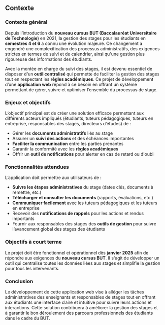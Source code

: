 ## Contexte

### Contexte général

Depuis l’introduction du **nouveau cursus BUT (Baccalauréat Universitaire de Technologie)** en 2021, la gestion des stages pour les étudiants en **semestres 4 et 6** a connu une évolution majeure. Ce changement a engendré une complexification des processus administratifs, des exigences strictes en termes de suivi et de calendrier, ainsi qu'une gestion plus rigoureuse des informations des étudiants.

Avec la montée en charge du suivi des stages, il est devenu essentiel de disposer d'un **outil centralisé** qui permette de faciliter la gestion des stages tout en respectant les **règles académiques**. Ce projet de développement d’une **application web** répond à ce besoin en offrant un système permettant de gérer, suivre et optimiser l’ensemble du processus de stage.

### Enjeux et objectifs

L’objectif principal est de créer une solution efficace permettant aux différents acteurs impliqués (étudiants, tuteurs pédagogiques, tuteurs en entreprise, responsables des stages, directeurs d’études) de :

- Gérer les **documents administratifs** liés au stage
- Assurer un **suivi des actions** et des échéances importantes
- **Faciliter la communication** entre les parties prenantes
- Garantir la conformité avec les **règles académiques**
- Offrir un **outil de notifications** pour alerter en cas de retard ou d'oubli

### Fonctionnalités attendues

L’application doit permettre aux utilisateurs de :

- **Suivre les étapes administratives** du stage (dates clés, documents à remettre, etc.)
- **Télécharger et consulter les documents** (rapports, évaluations, etc.)
- **Communiquer facilement** avec les tuteurs pédagogiques et les tuteurs en entreprise
- Recevoir des **notifications de rappels** pour les actions et rendus importants
- Fournir aux responsables des stages des **outils de gestion** pour suivre l’avancement global des stages des étudiants

### Objectifs à court terme

Le projet doit être fonctionnel et opérationnel dès **janvier 2025** afin de répondre aux exigences du **nouveau cursus BUT**. Il s'agit de développer un outil qui centralise toutes les données liées aux stages et simplifie la gestion pour tous les intervenants.

### Conclusion

Le développement de cette application web vise à alléger les tâches administratives des enseignants et responsables de stages tout en offrant aux étudiants une interface claire et intuitive pour suivre leurs actions et interactions. Cette solution contribuera à améliorer la gestion des stages et à garantir le bon déroulement des parcours professionnels des étudiants dans le cadre du BUT.
